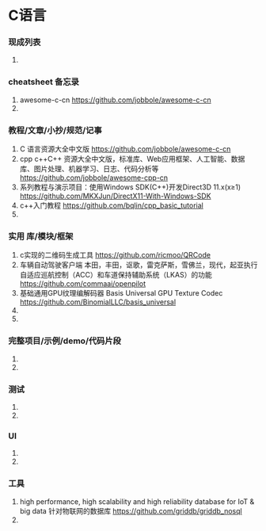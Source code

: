 
# C语言

### 现成列表
1. 

### cheatsheet 备忘录
1. awesome-c-cn
https://github.com/jobbole/awesome-c-cn
1. 

### 教程/文章/小抄/规范/记事
1. C 语言资源大全中文版
https://github.com/jobbole/awesome-c-cn
1. cpp c++C++ 资源大全中文版，标准库、Web应用框架、人工智能、数据库、图片处理、机器学习、日志、代码分析等
https://github.com/jobbole/awesome-cpp-cn
1. 系列教程与演示项目：使用Windows SDK(C++)开发Direct3D 11.x(x≥1)
https://github.com/MKXJun/DirectX11-With-Windows-SDK
1. c++入门教程
https://github.com/bqlin/cpp_basic_tutorial
1. 

### 实用 库/模块/框架
1. c实现的二维码生成工具
https://github.com/ricmoo/QRCode
1. 车辆自动驾驶客户端 本田，丰田，讴歌，雷克萨斯，雪佛兰，现代，起亚执行自适应巡航控制（ACC）和车道保持辅助系统（LKAS）的功能
https://github.com/commaai/openpilot
1. 基础通用GPU纹理编解码器 Basis Universal GPU Texture Codec  
https://github.com/BinomialLLC/basis_universal
1. 
1. 

### 完整项目/示例/demo/代码片段
1. 
1. 

### 测试
1. 
1. 

### UI
1. 
1. 

### 工具
1. high performance, high scalability and high reliability database for IoT & big data 针对物联网的数据库
https://github.com/griddb/griddb_nosql
1. 

